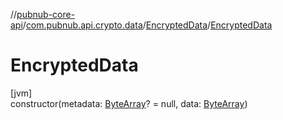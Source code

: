 //[pubnub-core-api](../../../index.md)/[com.pubnub.api.crypto.data](../index.md)/[EncryptedData](index.md)/[EncryptedData](-encrypted-data.md)

# EncryptedData

[jvm]\
constructor(metadata: [ByteArray](https://kotlinlang.org/api/latest/jvm/stdlib/kotlin/-byte-array/index.html)? = null, data: [ByteArray](https://kotlinlang.org/api/latest/jvm/stdlib/kotlin/-byte-array/index.html))

